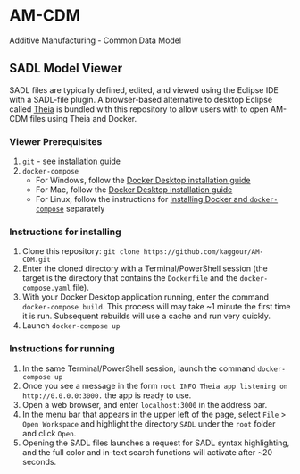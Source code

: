 # AM-CDM
Additive Manufacturing - Common Data Model

## SADL Model Viewer
SADL files are typically defined, edited, and viewed using the Eclipse IDE with a SADL-file plugin. A browser-based alternative to desktop Eclipse called [Theia](https://theia-ide.org/) is bundled with this repository to allow users with to open AM-CDM files using Theia and Docker.

### Viewer Prerequisites
1. `git` - see [installation guide](https://git-scm.com/book/en/v2/Getting-Started-Installing-Git)
1. `docker-compose`
   - For Windows, follow the [Docker Desktop installation guide](https://docs.docker.com/desktop/windows/install/)
   - For Mac, follow the [Docker Desktop installation guide](https://docs.docker.com/desktop/mac/install/)
   - For Linux, follow the instructions for [installing Docker and `docker-compose`](https://docs.docker.com/desktop/linux/) separately

### Instructions for installing
1. Clone this repository: `git clone https://github.com/kaggour/AM-CDM.git`
1. Enter the cloned directory with a Terminal/PowerShell session (the target is the directory that contains the `Dockerfile` and the `docker-compose.yaml` file).
1. With your Docker Desktop application running, enter the command `docker-compose build`. This process will may take ~1 minute the first time it is run. Subsequent rebuilds will use a cache and run very quickly.
1. Launch `docker-compose up`

### Instructions for running
1. In the same Terminal/PowerShell session, launch the command `docker-compose up`
1. Once you see a message in the form `root INFO Theia app listening on http://0.0.0.0:3000.` the app is ready to use.
1. Open a web browser, and enter `localhost:3000` in the address bar.
1. In the menu bar that appears in the upper left of the page, select `File` > `Open Workspace` and highlight the directory `SADL` under the `root` folder and click `Open`.
1. Opening the SADL files launches a request for SADL syntax highlighting, and the full color and in-text search functions will activate after ~20 seconds.
